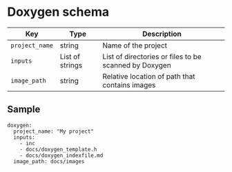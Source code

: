 # Doxygen schema

| Key | Type | Description |
| --- | ---  |     ---     |
| `project_name` | string | Name of the project |
| `inputs`       | List of strings | List of directories or files to be scanned by Doxygen |
| `image_path`   | string | Relative location of path that contains images |

## Sample
```
doxygen:
  project_name: "My project"
  inputs:
    - inc
    - docs/doxygen_template.h
    - docs/doxygen_indexfile.md
  image_path: docs/images
  ```